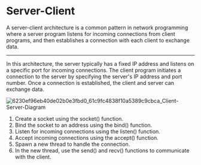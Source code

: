 # Server-Client
A server-client architecture is a common pattern in network programming where a server program listens for incoming connections from client programs, and then establishes a connection with each client to exchange data.

<hr>

In this architecture, the server typically has a fixed IP address and listens on a specific port for incoming connections. The client program initiates a connection to the server by specifying the server's IP address and port number.
Once a connection is established, the client and server can exchange data.

![6230ef96eb40de02b0e3fbd0_61c9fc4838f10a5389c9cbca_Client-Server-Diagram](https://user-images.githubusercontent.com/79526438/224438648-4a7119af-4d28-4439-b174-7b9c4436a4b4.jpeg)



1. Create a socket using the socket() function.
2. Bind the socket to an address using the bind() function.
3. Listen for incoming connections using the listen() function.
4. Accept incoming connections using the accept() function.
5. Spawn a new thread to handle the connection.
6. In the new thread, use the send() and recv() functions to communicate with the client.
